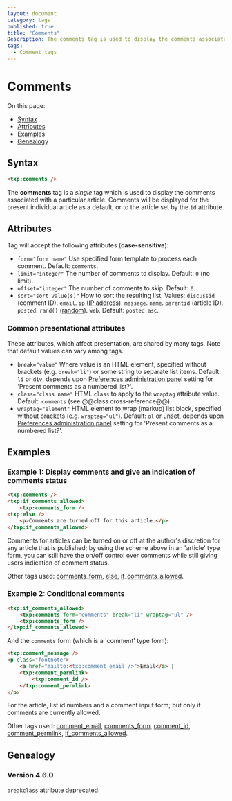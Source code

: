 ```yaml
---
layout: document
category: tags
published: true
title: "Comments"
Description: The comments tag is used to display the comments associated with a particular article.
tags:
  - Comment tags
---
```


# Comments

On this page:

* [Syntax](#syntax)
* [Attributes](#attributes)
* [Examples](#examples)
* [Genealogy](#genealogy)

## Syntax

~~~ html
<txp:comments />
~~~

The **comments** tag is a *single* tag which is used to display the comments associated with a particular article. Comments will be displayed for the present individual article as a default, or to the article set by the `id` attribute.

## Attributes

Tag will accept the following attributes (**case-sensitive**):

* `form="form name"`
Use specified form template to process each comment.
Default: `comments`.
* `limit="integer"`
The number of comments to display.
Default: `0` (no limit).
* `offset="integer"`
The number of comments to skip.
Default: `0`.
* `sort="sort value(s)"`
How to sort the resulting list.
Values:
`discussid` (comment ID).
`email`.
`ip` ([IP address](http://en.wikipedia.org/wiki/IP_address)).
`message`.
`name`.
`parentid` (article ID).
`posted`.
`rand()` ([random](http://dev.mysql.com/doc/refman/5.0/en/mathematical-functions.html#function_rand)).
`web`.
Default: `posted asc`.

### Common presentational attributes

These attributes, which affect presentation, are shared by many tags. Note that default values can vary among tags.

* `break="value"`
Where value is an HTML element, specified without brackets (e.g. `break="li"`) or some string to separate list items.
Default: `li` or `div`, depends upon [Preferences administration panel](../administration/preferences-panel) setting for 'Present comments as a numbered list?'.
* `class="class name"`
HTML `class` to apply to the `wraptag` attribute value.
Default: `comments` (see @@class cross-reference@@).
* `wraptag="element"`
HTML element to wrap (markup) list block, specified without brackets (e.g. `wraptag="ul"`).
Default: `ol` or unset, depends upon [Preferences administration panel](../administration/preferences-panel) setting for 'Present comments as a numbered list?'.

## Examples

### Example 1: Display comments and give an indication of comments status

~~~ html
<txp:comments />
<txp:if_comments_allowed>
    <txp:comments_form />
<txp:else />
    <p>Comments are turned off for this article.</p>
</txp:if_comments_allowed>
~~~

Comments for articles can be turned on or off at the author's discretion for any article that is published; by using the scheme above in an 'article' type form, you can still have the on/off control over comments while still giving users indication of comment status.

Other tags used: [comments_form](comments-form), [else](else), [if_comments_allowed](if-comments-allowed).

### Example 2: Conditional comments

~~~ html
<txp:if_comments_allowed>
    <txp:comments form="comments" break="li" wraptag="ul" />
    <txp:comments_form />
</txp:if_comments_allowed>
~~~

And the `comments` form (which is a 'comment' type form):

~~~ html
<txp:comment_message />
<p class="footnote">
    <a href="mailto:<txp:comment_email />">Email</a> |
    <txp:comment_permlink>
        <txp:comment_id />
    </txp:comment_permlink>
</p>
~~~

For the article, list id numbers and a comment input form; but only if comments are currently allowed.

Other tags used: [comment_email](comment-email), [comments_form](comments-form), [comment_id](comment-id), [comment_permlink](comment-permlink), [if_comments_allowed](if-comments-allowed).

## Genealogy

### Version 4.6.0

`breakclass` attribute deprecated.
